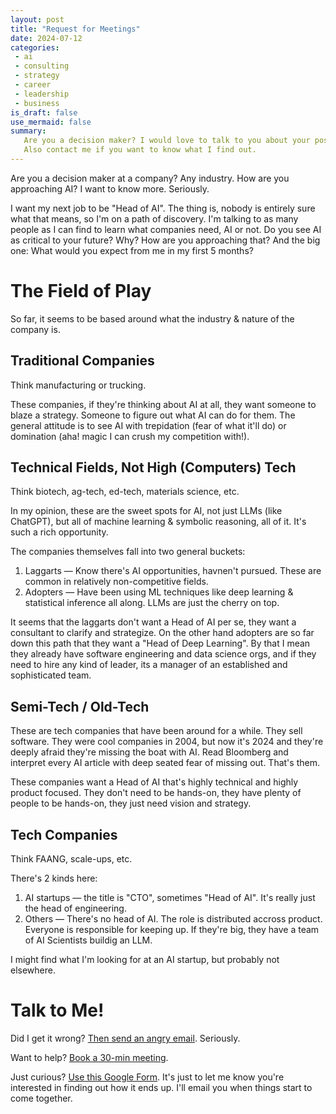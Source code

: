 ```yaml
---
layout: post
title: "Request for Meetings"
date: 2024-07-12
categories:
 - ai
 - consulting
 - strategy
 - career
 - leadership
 - business
is_draft: false
use_mermaid: false
summary: 
   Are you a decision maker? I would love to talk to you about your posture in regards to AI.
   Also contact me if you want to know what I find out.
---
```


Are you a decision maker at a company? Any industry. How are you approaching AI? I want to know more. Seriously.

I want my next job to be "Head of AI". The thing is, nobody is entirely sure what that means, so I'm on a path of
discovery. I'm talking to as many people as I can find to learn what companies need, AI or not. Do you see AI as
critical to your future? Why? How are you approaching that? And the big one: What would you expect from me in my first 5 months?

# The Field of Play
So far, it seems to be based around what the industry & nature of the company is.

## Traditional Companies
Think manufacturing or trucking.

These companies, if they're thinking about AI at all, they want someone to blaze a strategy. Someone to figure
out what AI can do for them. The general attitude is to see AI with trepidation (fear of what it'll do) or domination
(aha! magic I can crush my competition with!).


## Technical Fields, Not High (Computers) Tech
Think biotech, ag-tech, ed-tech, materials science, etc.

In my opinion, these are the sweet spots for AI, not just LLMs (like ChatGPT), but all of machine learning & symbolic
reasoning, all of it. It's such a rich opportunity.

The companies themselves fall into two general buckets:

1. Laggarts — Know there's AI opportunities, havnen't pursued. These are common in relatively non-competitive fields.
2. Adopters — Have been using ML techniques like deep learning & statistical inference all along. LLMs are just the cherry on top.

It seems that the laggarts don't want a Head of AI per se, they want a consultant to clarify and strategize. On the other 
hand adopters are so far down this path that they want a "Head of Deep Learning". By that I mean they already have 
software engineering and data science orgs, and if they need to hire any kind of leader, its a manager of an established
and sophisticated team.


## Semi-Tech / Old-Tech
These are tech companies that have been around for a while. They sell software. They were cool companies in 2004, but now
it's 2024 and they're deeply afraid they're missing the boat with AI. Read Bloomberg and interpret every AI article with
deep seated fear of missing out. That's them.

These companies want a Head of AI that's highly technical and highly product focused. They don't need to be hands-on,
they have plenty of people to be hands-on, they just need vision and strategy.


## Tech Companies
Think FAANG, scale-ups, etc.

There's 2 kinds here:

1. AI startups — the title is "CTO", sometimes "Head of AI". It's really just the head of engineering.
2. Others — There's no head of AI. The role is distributed accross product. Everyone is responsible for keeping
      up. If they're big, they have a team of AI Scientists buildig an LLM.

I might find what I'm looking for at an AI startup, but probably not elsewhere.


# Talk to Me!

Did I get it wrong? [Then send an angry email](/contact). Seriously.

Want to help? [Book a 30-min meeting](https://calendly.com/timothy-kellogg/30min).

Just curious? [Use this Google Form](https://docs.google.com/forms/d/e/1FAIpQLSf0Upl3cLPa0ECfv6983uj-Kh83qO2ll6ePpilxc7eBWQ6bdQ/viewform?usp=sf_link). 
It's just to let me know you're interested in finding out how it ends up. I'll email you when things start to come together.
